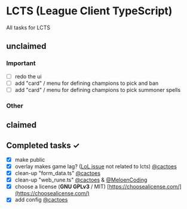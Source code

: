 # LCTS (League Client TypeScript)
All tasks for LCTS

## unclaimed

### Important
- [ ] redo the ui
- [ ] add "card" / menu for defining champions to pick and ban
- [ ] add "card" / menu for defining champions to pick summoner spells

### Other


## claimed

## Completed tasks ✓
- [x] make public
- [x] overlay makes game lag? ([LoL issue](https://www.reddit.com/r/leagueoflegends/comments/mhpnhy/after_alt_tabbing_league_gets_stuck_at_45fps/) not related to lcts) [@cactoes](https://github.com/cactoes)
- [x] clean-up "form_data.ts" [@cactoes](https://github.com/cactoes)
- [x] clean-up "web_rune.ts" [@cactoes](https://github.com/cactoes) & [@MeloenCoding](https://github.com/MeloenCoding)
- [x] choose a license (**GNU GPLv3** / MIT) [https://choosealicense.com/](https://choosealicense.com/)
- [x] add config [@cactoes](https://github.com/cactoes)